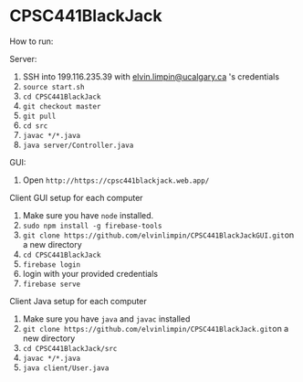 # CPSC441BlackJack

How to run:

Server:
1) SSH into 199.116.235.39 with elvin.limpin@ucalgary.ca 's credentials
2) `source start.sh`
3) `cd CPSC441BlackJack`
4) `git checkout master`
5) `git pull`
6) `cd src`
7) `javac */*.java`
8) `java server/Controller.java`

GUI:
1) Open `http://https://cpsc441blackjack.web.app/`

Client GUI setup for each computer
1) Make sure you have `node` installed.
2) `sudo npm install -g firebase-tools`
3) `git clone https://github.com/elvinlimpin/CPSC441BlackJackGUI.git`on a new directory
4) `cd CPSC441BlackJack`
5) `firebase login`
6) login with your provided credentials
7) `firebase serve`

Client Java setup for each computer
1) Make sure you have `java` and `javac` installed
2) `git clone https://github.com/elvinlimpin/CPSC441BlackJack.git`on a new directory
3) `cd CPSC441BlackJack/src`
4) `javac */*.java`
5) `java client/User.java`
